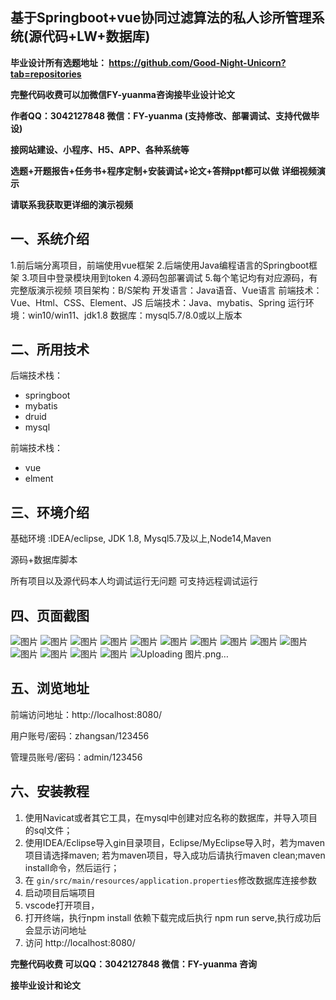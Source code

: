 ## 基于Springboot+vue协同过滤算法的私人诊所管理系统(源代码+LW+数据库)
**毕业设计所有选题地址： https://github.com/Good-Night-Unicorn?tab=repositories**

**完整代码收费可以加微信FY-yuanma咨询接毕业设计论文**

**作者QQ：3042127848 微信：FY-yuanma (支持修改、部署调试、支持代做毕设)**

**接网站建设、小程序、H5、APP、各种系统等**

**选题+开题报告+任务书+程序定制+安装调试+论文+答辩ppt都可以做**
**详细视频演示**

**请联系我获取更详细的演示视频**

## 一、系统介绍

1.前后端分离项目，前端使用vue框架
2.后端使用Java编程语言的Springboot框架
3.项目中登录模块用到token
4.源码包部署调试
5.每个笔记均有对应源码，有完整版演示视频
项目架构：B/S架构
开发语言：Java语音、Vue语言
前端技术：Vue、Html、CSS、Element、JS
后端技术：Java、mybatis、Spring
运行环境：win10/win11、jdk1.8
数据库：mysql5.7/8.0或以上版本

## 二、所用技术

后端技术栈：

- springboot
- mybatis
- druid
- mysql

前端技术栈：

- vue
- elment



## 三、环境介绍

基础环境 :IDEA/eclipse, JDK 1.8, Mysql5.7及以上,Node14,Maven

源码+数据库脚本

所有项目以及源代码本人均调试运行无问题 可支持远程调试运行

## 四、页面截图
![图片](https://github.com/user-attachments/assets/5d330fbb-1feb-4606-aa4e-d823ab14e89a)
![图片](https://github.com/user-attachments/assets/7e7a4515-444e-44ba-9909-96602709a6e7)
![图片](https://github.com/user-attachments/assets/fee85d51-6c3c-459d-966c-28b1d68cbbf9)
![图片](https://github.com/user-attachments/assets/f184b5a7-9d30-4b91-bc55-ae6c01f24b1b)
![图片](https://github.com/user-attachments/assets/65980ffd-8ef0-4374-985e-684a4e603657)
![图片](https://github.com/user-attachments/assets/82f8f90d-63a3-4d88-8a50-841e0772d5e8)
![图片](https://github.com/user-attachments/assets/423e3b19-0ec8-4f66-9646-451af6665a3d)
![图片](https://github.com/user-attachments/assets/3030264b-7f7b-42d0-b28c-14a98f586596)
![图片](https://github.com/user-attachments/assets/74bc1f66-825a-462e-a424-a39b03d94e21)
![图片](https://github.com/user-attachments/assets/5b0868aa-fb9c-43b4-be95-97f45a549363)
![图片](https://github.com/user-attachments/assets/45a63ace-05ec-4924-8796-56ed1d09a6cd)
![图片](https://github.com/user-attachments/assets/8e98aca7-ac2e-4c41-91d7-663bdc92408c)
![图片](https://github.com/user-attachments/assets/958b2b83-6f0c-4568-8840-225d3a4962d8)
![图片](https://github.com/user-attachments/assets/552165c5-0bdb-4c9a-b5aa-9f1a58e90d6b)
![Uploading 图片.png…]()

## 五、浏览地址

前端访问地址：http://localhost:8080/

用户账号/密码：zhangsan/123456

管理员账号/密码：admin/123456  

## 六、安装教程

1. 使用Navicat或者其它工具，在mysql中创建对应名称的数据库，并导入项目的sql文件；
2. 使用IDEA/Eclipse导入gin目录项目，Eclipse/MyEclipse导入时，若为maven项目请选择maven;
   若为maven项目，导入成功后请执行maven clean;maven install命令，然后运行；
3. 在 `gin/src/main/resources/application.properties`修改数据库连接参数
4. 启动项目后端项目 
5. vscode打开项目，
6. 打开终端，执行npm install 依赖下载完成后执行 npm run serve,执行成功后会显示访问地址
7. 访问  http://localhost:8080/

**完整代码收费  可以QQ：3042127848 微信：FY-yuanma 咨询**

**接毕业设计和论文**
